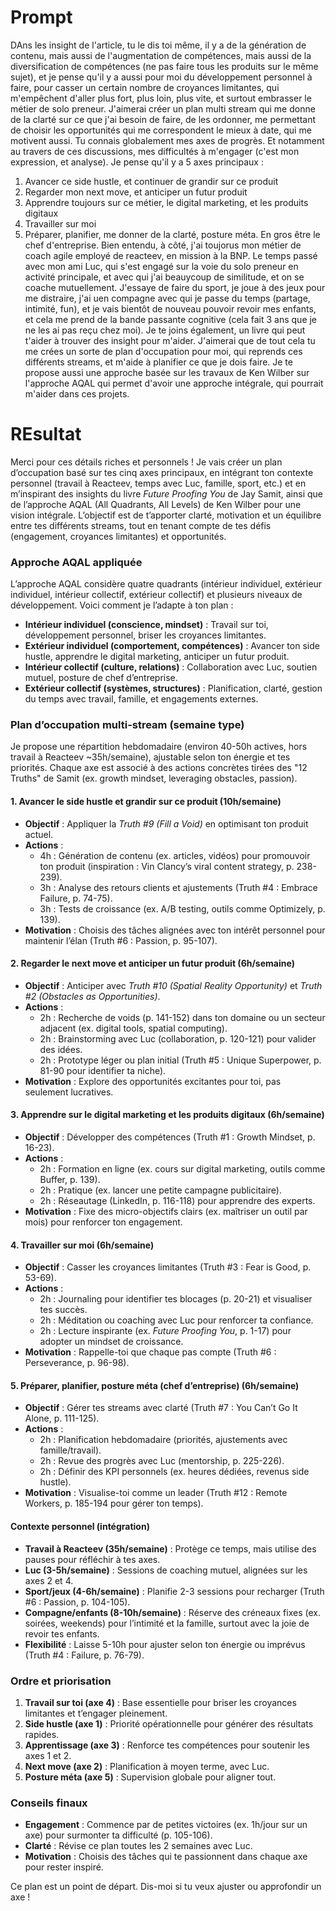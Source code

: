 
#  Prompt

DAns les insight de l'article, tu le dis toi même, il y a de la génération de contenu, mais aussi de l'augmentation de compétences, mais aussi de la diversification de compétences (ne pas faire tous les produits sur le même sujet), et je pense qu'il y a aussi pour moi du développement personnel à faire, pour casser un certain nombre de croyances limitantes, qui m'empêchent d'aller plus fort, plus loin, plus vite, et surtout embrasser le métier de solo preneur.
J'aimerai créer un plan multi stream qui me donne de la clarté sur ce que j'ai besoin de faire, de les ordonner, me permettant de choisir les opportunités qui me correspondent le mieux à date, qui me motivent aussi.
Tu connais globalement mes axes de progrès. Et notamment au travers de ces discussions, mes difficultés à m'engager (c'est mon expression, et analyse).
Je pense qu'il y a 5 axes principaux :
1. Avancer ce side hustle, et continuer de grandir sur ce produit
2. Regarder mon next move, et anticiper un futur produit
3. Apprendre toujours sur ce métier, le digital marketing, et les produits digitaux
4. Travailler sur moi
5. Préparer, planifier, me donner de la clarté, posture méta. En gros être le chef d'entreprise.
Bien entendu, à côté, j'ai toujorus mon métier de coach agile employé de reacteev, en mission à la BNP. Le temps passé avec mon ami Luc, qui s'est engagé sur la voie du solo preneur en activité principale, et avec qui j'ai beauycoup de similitude, et on se coache mutuellement. 
J'essaye de faire du sport, je joue à des jeux pour me distraire, j'ai uen compagne avec qui je passe du temps (partage, intimité, fun), et je vais bientôt de nouveau pouvoir revoir mes enfants, et cela me prend de la bande passante cognitive (cela fait 3 ans que je ne les ai pas reçu chez moi).
Je te joins également, un livre qui peut t'aider à trouver des insight pour m'aider.
J'aimerai que de tout cela tu me crées un sorte de plan d'occupation pour moi, qui reprends ces différents streams, et m'aide à planifier ce que je dois faire.
Je te propose aussi une approche basée sur les travaux de Ken Wilber sur l'approche AQAL qui permet d'avoir une approche intégrale, qui pourrait m'aider dans ces projets. 

# REsultat

Merci pour ces détails riches et personnels ! Je vais créer un plan d’occupation basé sur tes cinq axes principaux, en intégrant ton contexte personnel (travail à Reacteev, temps avec Luc, famille, sport, etc.) et en m’inspirant des insights du livre *Future Proofing You* de Jay Samit, ainsi que de l’approche AQAL (All Quadrants, All Levels) de Ken Wilber pour une vision intégrale. L’objectif est de t’apporter clarté, motivation et un équilibre entre tes différents streams, tout en tenant compte de tes défis (engagement, croyances limitantes) et opportunités.

### Approche AQAL appliquée
L’approche AQAL considère quatre quadrants (intérieur individuel, extérieur individuel, intérieur collectif, extérieur collectif) et plusieurs niveaux de développement. Voici comment je l’adapte à ton plan :
- **Intérieur individuel (conscience, mindset)** : Travail sur toi, développement personnel, briser les croyances limitantes.
- **Extérieur individuel (comportement, compétences)** : Avancer ton side hustle, apprendre le digital marketing, anticiper un futur produit.
- **Intérieur collectif (culture, relations)** : Collaboration avec Luc, soutien mutuel, posture de chef d’entreprise.
- **Extérieur collectif (systèmes, structures)** : Planification, clarté, gestion du temps avec travail, famille, et engagements externes.

### Plan d’occupation multi-stream (semaine type)
Je propose une répartition hebdomadaire (environ 40-50h actives, hors travail à Reacteev ~35h/semaine), ajustable selon ton énergie et tes priorités. Chaque axe est associé à des actions concrètes tirées des "12 Truths" de Samit (ex. growth mindset, leveraging obstacles, passion).

#### 1. Avancer le side hustle et grandir sur ce produit (10h/semaine)
- **Objectif** : Appliquer la *Truth #9 (Fill a Void)* en optimisant ton produit actuel.
- **Actions** :
  - 4h : Génération de contenu (ex. articles, vidéos) pour promouvoir ton produit (inspiration : Vin Clancy’s viral content strategy, p. 238-239).
  - 3h : Analyse des retours clients et ajustements (Truth #4 : Embrace Failure, p. 74-75).
  - 3h : Tests de croissance (ex. A/B testing, outils comme Optimizely, p. 139).
- **Motivation** : Choisis des tâches alignées avec ton intérêt personnel pour maintenir l’élan (Truth #6 : Passion, p. 95-107).

#### 2. Regarder le next move et anticiper un futur produit (6h/semaine)
- **Objectif** : Anticiper avec *Truth #10 (Spatial Reality Opportunity)* et *Truth #2 (Obstacles as Opportunities)*.
- **Actions** :
  - 2h : Recherche de voids (p. 141-152) dans ton domaine ou un secteur adjacent (ex. digital tools, spatial computing).
  - 2h : Brainstorming avec Luc (collaboration, p. 120-121) pour valider des idées.
  - 2h : Prototype léger ou plan initial (Truth #5 : Unique Superpower, p. 81-90 pour identifier ta niche).
- **Motivation** : Explore des opportunités excitantes pour toi, pas seulement lucratives.

#### 3. Apprendre sur le digital marketing et les produits digitaux (6h/semaine)
- **Objectif** : Développer des compétences (Truth #1 : Growth Mindset, p. 16-23).
- **Actions** :
  - 2h : Formation en ligne (ex. cours sur digital marketing, outils comme Buffer, p. 139).
  - 2h : Pratique (ex. lancer une petite campagne publicitaire).
  - 2h : Réseautage (LinkedIn, p. 116-118) pour apprendre des experts.
- **Motivation** : Fixe des micro-objectifs clairs (ex. maîtriser un outil par mois) pour renforcer ton engagement.

#### 4. Travailler sur moi (6h/semaine)
- **Objectif** : Casser les croyances limitantes (Truth #3 : Fear is Good, p. 53-69).
- **Actions** :
  - 2h : Journaling pour identifier tes blocages (p. 20-21) et visualiser tes succès.
  - 2h : Méditation ou coaching avec Luc pour renforcer ta confiance.
  - 2h : Lecture inspirante (ex. *Future Proofing You*, p. 1-17) pour adopter un mindset de croissance.
- **Motivation** : Rappelle-toi que chaque pas compte (Truth #6 : Perseverance, p. 96-98).

#### 5. Préparer, planifier, posture méta (chef d’entreprise) (6h/semaine)
- **Objectif** : Gérer tes streams avec clarté (Truth #7 : You Can’t Go It Alone, p. 111-125).
- **Actions** :
  - 2h : Planification hebdomadaire (priorités, ajustements avec famille/travail).
  - 2h : Revue des progrès avec Luc (mentorship, p. 225-226).
  - 2h : Définir des KPI personnels (ex. heures dédiées, revenus side hustle).
- **Motivation** : Visualise-toi comme un leader (Truth #12 : Remote Workers, p. 185-194 pour gérer ton temps).

#### Contexte personnel (intégration)
- **Travail à Reacteev (35h/semaine)** : Protège ce temps, mais utilise des pauses pour réfléchir à tes axes.
- **Luc (3-5h/semaine)** : Sessions de coaching mutuel, alignées sur les axes 2 et 4.
- **Sport/jeux (4-6h/semaine)** : Planifie 2-3 sessions pour recharger (Truth #6 : Passion, p. 104-105).
- **Compagne/enfants (8-10h/semaine)** : Réserve des créneaux fixes (ex. soirées, weekends) pour l’intimité et la famille, surtout avec la joie de revoir tes enfants.
- **Flexibilité** : Laisse 5-10h pour ajuster selon ton énergie ou imprévus (Truth #4 : Failure, p. 76-79).

### Ordre et priorisation
1. **Travail sur toi (axe 4)** : Base essentielle pour briser les croyances limitantes et t’engager pleinement.
2. **Side hustle (axe 1)** : Priorité opérationnelle pour générer des résultats rapides.
3. **Apprentissage (axe 3)** : Renforce tes compétences pour soutenir les axes 1 et 2.
4. **Next move (axe 2)** : Planification à moyen terme, avec Luc.
5. **Posture méta (axe 5)** : Supervision globale pour aligner tout.

### Conseils finaux
- **Engagement** : Commence par de petites victoires (ex. 1h/jour sur un axe) pour surmonter ta difficulté (p. 105-106).
- **Clarté** : Révise ce plan toutes les 2 semaines avec Luc.
- **Motivation** : Choisis des tâches qui te passionnent dans chaque axe pour rester inspiré.

Ce plan est un point de départ. Dis-moi si tu veux ajuster ou approfondir un axe !